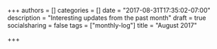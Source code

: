 +++
authors = []
categories = []
date = "2017-08-31T17:35:02-07:00"
description = "Interesting updates from the past month"
draft = true
socialsharing = false
tags = ["monthly-log"]
title = "August 2017"

+++

